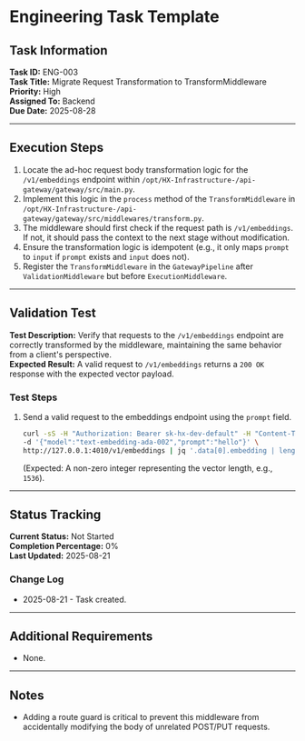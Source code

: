 # Engineering Task Template

## Task Information
**Task ID:** ENG-003  
**Task Title:** Migrate Request Transformation to TransformMiddleware
**Priority:** High  
**Assigned To:** Backend  
**Due Date:** 2025-08-28

---

## Execution Steps
1.  Locate the ad-hoc request body transformation logic for the `/v1/embeddings` endpoint within `/opt/HX-Infrastructure-/api-gateway/gateway/src/main.py`.
2.  Implement this logic in the `process` method of the `TransformMiddleware` in `/opt/HX-Infrastructure-/api-gateway/gateway/src/middlewares/transform.py`.
3.  The middleware should first check if the request path is `/v1/embeddings`. If not, it should pass the context to the next stage without modification.
4.  Ensure the transformation logic is idempotent (e.g., it only maps `prompt` to `input` if `prompt` exists and `input` does not).
5.  Register the `TransformMiddleware` in the `GatewayPipeline` after `ValidationMiddleware` but before `ExecutionMiddleware`.

---

## Validation Test
**Test Description:** Verify that requests to the `/v1/embeddings` endpoint are correctly transformed by the middleware, maintaining the same behavior from a client's perspective.  
**Expected Result:** A valid request to `/v1/embeddings` returns a `200 OK` response with the expected vector payload.

### Test Steps
1.  Send a valid request to the embeddings endpoint using the `prompt` field.
    ```bash
    curl -sS -H "Authorization: Bearer sk-hx-dev-default" -H "Content-Type: application/json" \
    -d '{"model":"text-embedding-ada-002","prompt":"hello"}' \
    http://127.0.0.1:4010/v1/embeddings | jq '.data[0].embedding | length'
    ```
    (Expected: A non-zero integer representing the vector length, e.g., `1536`).

---

## Status Tracking
**Current Status:** Not Started  
**Completion Percentage:** 0%  
**Last Updated:** 2025-08-21  

### Change Log
- 2025-08-21 - Task created.

---

## Additional Requirements
- None.

---

## Notes
- Adding a route guard is critical to prevent this middleware from accidentally modifying the body of unrelated POST/PUT requests.
